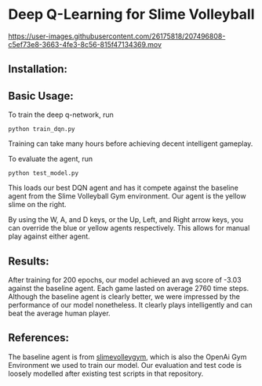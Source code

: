 # Deep Q-Learning for Slime Volleyball


https://user-images.githubusercontent.com/26175818/207496808-c5ef73e8-3663-4fe3-8c56-815f47134369.mov



## Installation: 

## Basic Usage:
To train the deep q-network, run
```
python train_dqn.py
```
Training can take many hours before achieving decent intelligent gameplay.

To evaluate the agent, run
``` 
python test_model.py
```
This loads our best DQN agent and has it compete against the baseline agent from the Slime Volleyball Gym environment. Our agent is the yellow slime on the right.

By using the W, A, and D keys, or the Up, Left, and Right arrow keys, you can override the blue or yellow agents respectively. This allows for manual play against either agent.

## Results:
After training for 200 epochs, our model achieved an avg score of -3.03 against the baseline agent. Each game lasted on average 2760 time steps. Although the baseline agent is clearly better, we were impressed by the performance of our model nonetheless. It clearly plays intelligently and can beat the average human player.


## References:
The baseline agent is from [slimevolleygym](https://github.com/hardmaru/slimevolleygym), which is also the OpenAi Gym Environment we used to train our model. Our evaluation and test code is loosely modelled after existing test scripts in that repository.
